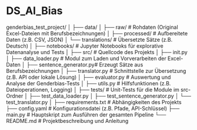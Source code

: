 # DS_AI_Bias

genderbias_test_project/
│
├── data/
│ ├── raw/ # Rohdaten (Original Excel-Dateien mit Berufsbezeichnungen)
│ ├── processed/ # Aufbereitete Daten (z.B. CSV, JSON)
│ └── translations/ # Übersetzte Sätze (z.B. Deutsch)
│
├── notebooks/ # Jupyter Notebooks für explorative Datenanalyse und Tests
│
├── src/ # Quellcode des Projekts
│ ├── init.py
│ ├── data_loader.py # Modul zum Laden und Vorverarbeiten der Excel-Daten
│ ├── sentence_generator.py# Erzeugt Sätze aus Berufsbezeichnungen
│ ├── translator.py # Schnittstelle zur Übersetzung (z.B. API oder lokale Lösung)
│ ├── evaluator.py # Auswertung und Analyse der Genderbias-Tests
│ ├── utils.py # Hilfsfunktionen (z.B. Dateioperationen, Logging)
│
├── tests/ # Unit-Tests für die Module im src-Ordner
│ ├── test_data_loader.py
│ ├── test_sentence_generator.py
│ └── test_translator.py
│
├── requirements.txt # Abhängigkeiten des Projekts
├── config.yaml # Konfigurationsdatei (z.B. Pfade, API-Schlüssel)
├── main.py # Hauptskript zum Ausführen der gesamten Pipeline
└── README.md # Projektbeschreibung und Anleitung
